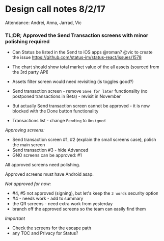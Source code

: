 # Design call notes 8/2/17

Attendance: Andrei, Anna, Jarrad, Vic

### TL;DR; Approved the Send Transaction screens with minor polishing required

- Can Status be listed in the Send to iOS apps @roman? @vic to create the issue https://github.com/status-im/status-react/issues/1578

- The chart should show total market value of the all assets (sourced from the 3rd party API)

- Assets filter screen would need revisiting (is toggles good?)

- Send transaction screen - remove `Save for later` functionality (no postponed transactions in Beta) - revisit in November

- But actually Send transaction screen cannot be approved - it is now blocked with the Done button functionality

- Transactions list - change `Pending` to `Unsigned`

*Approving screens:*
- Send transaction screen #1, #2 (explain the small screens case), polish the main screen
- Send transaction #3 - hide Advanced
- GNO screens can be approved: #1

All approved screens need polishing.

Approved screens must have Android asap.


*Not approved for now:*

- #4, #5 not approved (signing), but let's keep the `3 words` security option
- #4 - needs work - add tx summary
- the QR screens - need extra work from yesterday
- branch off the approved screens so the team can easily find them

*Important*

- Check the screens for the escape path
- any TOC and Privacy for Status?

